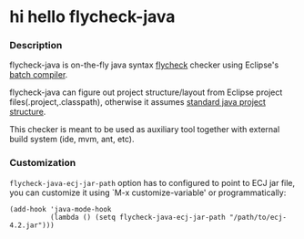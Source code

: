 hi hello
flycheck-java
=============
### Description

flycheck-java is on-the-fly java syntax [flycheck](https://github.com/flycheck/flycheck) checker using Eclipse's [batch compiler](http://help.eclipse.org/juno/index.jsp?topic=%2Forg.eclipse.jdt.doc.user%2Ftasks%2Ftask-using_batch_compiler.htm).

flycheck-java can figure out project structure/layout from Eclipse project files(.project,.classpath), otherwise it assumes [standard java project structure](http://maven.apache.org/guides/introduction/introduction-to-the-standard-directory-layout.html).

This checker is meant to be used as auxiliary tool together with external build system (ide, mvm, ant, etc).

### Customization 

`flycheck-java-ecj-jar-path` option has to configured to point to ECJ jar file, you can customize it using `M-x customize-variable' or programmatically:

```
(add-hook 'java-mode-hook
          (lambda () (setq flycheck-java-ecj-jar-path "/path/to/ecj-4.2.jar")))
```


